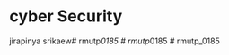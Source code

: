 # cyber Security
jirapinya srikaew#   r m u t p _ 0 1 8 5  
 #   r m u t p _ 0 1 8 5  
 #   r m u t p _ 0 1 8 5  
 